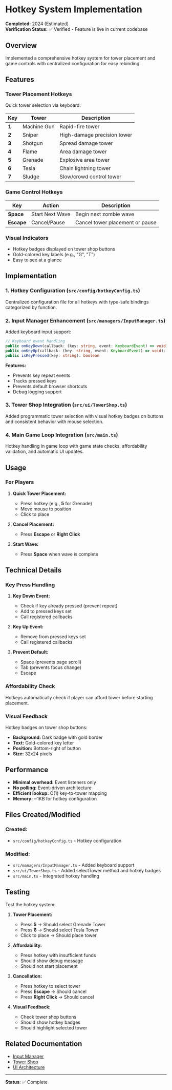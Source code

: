 # Hotkey System Implementation

**Completed:** 2024 (Estimated)  
**Verification Status:** ✅ Verified - Feature is live in current codebase

## Overview

Implemented a comprehensive hotkey system for tower placement and game controls with centralized configuration for easy rebinding.

## Features

### Tower Placement Hotkeys

Quick tower selection via keyboard:

| Key   | Tower       | Description                 |
| ----- | ----------- | --------------------------- |
| **1** | Machine Gun | Rapid-fire tower            |
| **2** | Sniper      | High-damage precision tower |
| **3** | Shotgun     | Spread damage tower         |
| **4** | Flame       | Area damage tower           |
| **5** | Grenade     | Explosive area tower        |
| **6** | Tesla       | Chain lightning tower       |
| **7** | Sludge      | Slow/crowd control tower    |

### Game Control Hotkeys

| Key        | Action          | Description                     |
| ---------- | --------------- | ------------------------------- |
| **Space**  | Start Next Wave | Begin next zombie wave          |
| **Escape** | Cancel/Pause    | Cancel tower placement or pause |

### Visual Indicators

- Hotkey badges displayed on tower shop buttons
- Gold-colored key labels (e.g., "G", "T")
- Easy to see at a glance

## Implementation

### 1. Hotkey Configuration (`src/config/hotkeyConfig.ts`)

Centralized configuration file for all hotkeys with type-safe bindings categorized by function.

### 2. Input Manager Enhancement (`src/managers/InputManager.ts`)

Added keyboard input support:

```typescript
// Keyboard event handling
public onKeyDown(callback: (key: string, event: KeyboardEvent) => void): void
public onKeyUp(callback: (key: string, event: KeyboardEvent) => void): void
public isKeyPressed(key: string): boolean
```

**Features:**

- Prevents key repeat events
- Tracks pressed keys
- Prevents default browser shortcuts
- Debug logging support

### 3. Tower Shop Integration (`src/ui/TowerShop.ts`)

Added programmatic tower selection with visual hotkey badges on buttons and consistent behavior with mouse selection.

### 4. Main Game Loop Integration (`src/main.ts`)

Hotkey handling in game loop with game state checks, affordability validation, and automatic UI updates.

## Usage

### For Players

1. **Quick Tower Placement:**
   - Press hotkey (e.g., **5** for Grenade)
   - Move mouse to position
   - Click to place

2. **Cancel Placement:**
   - Press **Escape** or **Right Click**

3. **Start Wave:**
   - Press **Space** when wave is complete

## Technical Details

### Key Press Handling

1. **Key Down Event:**
   - Check if key already pressed (prevent repeat)
   - Add to pressed keys set
   - Call registered callbacks

2. **Key Up Event:**
   - Remove from pressed keys set
   - Call registered callbacks

3. **Prevent Default:**
   - Space (prevents page scroll)
   - Tab (prevents focus change)
   - Escape

### Affordability Check

Hotkeys automatically check if player can afford tower before starting placement.

### Visual Feedback

Hotkey badges on tower shop buttons:

- **Background:** Dark badge with gold border
- **Text:** Gold-colored key letter
- **Position:** Bottom-right of button
- **Size:** 32x24 pixels

## Performance

- **Minimal overhead:** Event listeners only
- **No polling:** Event-driven architecture
- **Efficient lookup:** O(1) key-to-tower mapping
- **Memory:** ~1KB for hotkey configuration

## Files Created/Modified

### Created:

- `src/config/hotkeyConfig.ts` - Hotkey configuration

### Modified:

- `src/managers/InputManager.ts` - Added keyboard support
- `src/ui/TowerShop.ts` - Added selectTower method and hotkey badges
- `src/main.ts` - Integrated hotkey handling

## Testing

Test the hotkey system:

1. **Tower Placement:**
   - Press **5** → Should select Grenade Tower
   - Press **6** → Should select Tesla Tower
   - Click to place → Should place tower

2. **Affordability:**
   - Press hotkey with insufficient funds
   - Should show debug message
   - Should not start placement

3. **Cancellation:**
   - Press hotkey to select tower
   - Press **Escape** → Should cancel
   - Press **Right Click** → Should cancel

4. **Visual Feedback:**
   - Check tower shop buttons
   - Should show hotkey badges
   - Should highlight selected tower

## Related Documentation

- [Input Manager](../../Core_Systems/README.md)
- [Tower Shop](../../Features/Towers/README.md)
- [UI Architecture](../../Features/UI/README.md)

---

**Status**: ✅ Complete
